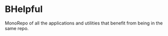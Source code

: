 # BHelpful
MonoRepo of all the applications and utilities that benefit from being in the same repo.
